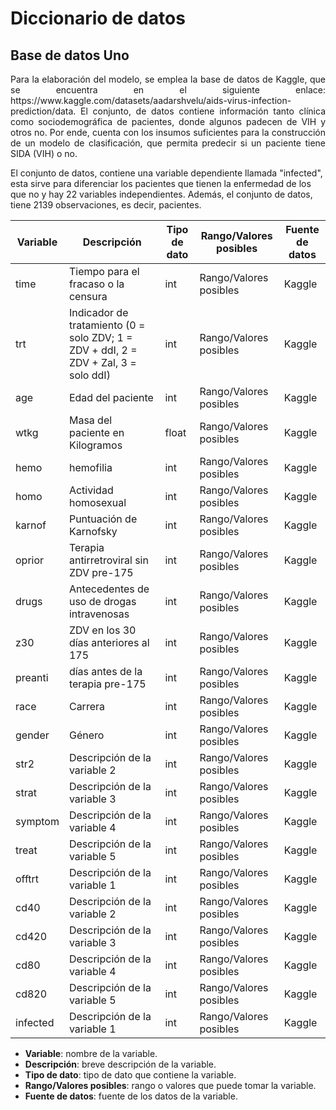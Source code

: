 # Diccionario de datos

## Base de datos Uno

<p align="justify">
Para la elaboración del modelo, se emplea la base de datos de Kaggle, que se encuentra en el siguiente enlace: https://www.kaggle.com/datasets/aadarshvelu/aids-virus-infection-prediction/data. El conjunto, de datos contiene información tanto clínica como sociodemográfica de pacientes, donde algunos padecen de VIH y otros no. Por ende, cuenta con los insumos suficientes para la construcción de un modelo de clasificación, que permita predecir si un paciente tiene SIDA (VIH) o no.

El conjunto de datos, contiene una variable dependiente llamada "infected", esta sirve para diferenciar los pacientes que tienen la enfermedad de los que no y hay 22 variables independientes. Además, el conjunto de datos, tiene 2139 observaciones, es decir, pacientes.
</p>

| Variable | Descripción | Tipo de dato | Rango/Valores posibles | Fuente de datos |
| --- | --- | --- | --- | --- |
| time | Tiempo para el fracaso o la censura | int | Rango/Valores posibles | Kaggle |
| trt | Indicador de tratamiento (0 = solo ZDV; 1 = ZDV + ddI, 2 = ZDV + Zal, 3 = solo ddI) | int | Rango/Valores posibles | Kaggle |
| age | Edad del paciente | int | Rango/Valores posibles | Kaggle|
| wtkg | Masa del paciente en Kilogramos | float | Rango/Valores posibles | Kaggle |
| hemo | hemofilia |int  | Rango/Valores posibles | Kaggle|
| homo | Actividad homosexual | int | Rango/Valores posibles | Kaggle |
| karnof | Puntuación de Karnofsky | int | Rango/Valores posibles | Kaggle |
| oprior | Terapia antirretroviral sin ZDV pre-175 | int | Rango/Valores posibles | Kaggle |
| drugs | Antecedentes de uso de drogas intravenosas | int | Rango/Valores posibles | Kaggle |
| z30 | ZDV en los 30 días anteriores al 175 | int | Rango/Valores posibles | Kaggle|
| preanti | días antes de la terapia pre-175 | int | Rango/Valores posibles | Kaggle |
| race | Carrera | int | Rango/Valores posibles | Kaggle|
| gender | Género | int | Rango/Valores posibles | Kaggle |
| str2 | Descripción de la variable 2 | int | Rango/Valores posibles | Kaggle |
| strat | Descripción de la variable 3 | int | Rango/Valores posibles | Kaggle|
| symptom | Descripción de la variable 4 | int | Rango/Valores posibles | Kaggle |
| treat | Descripción de la variable 5 | int | Rango/Valores posibles | Kaggle|
| offtrt | Descripción de la variable 1 | int | Rango/Valores posibles | Kaggle |
| cd40 | Descripción de la variable 2 | int | Rango/Valores posibles | Kaggle |
| cd420 | Descripción de la variable 3 | int | Rango/Valores posibles | Kaggle|
| cd80 | Descripción de la variable 4 | int | Rango/Valores posibles | Kaggle |
| cd820 | Descripción de la variable 5 | int | Rango/Valores posibles | Kaggle|
| infected | Descripción de la variable 1 | int | Rango/Valores posibles | Kaggle |



- **Variable**: nombre de la variable.
- **Descripción**: breve descripción de la variable.
- **Tipo de dato**: tipo de dato que contiene la variable.
- **Rango/Valores posibles**: rango o valores que puede tomar la variable.
- **Fuente de datos**: fuente de los datos de la variable.



